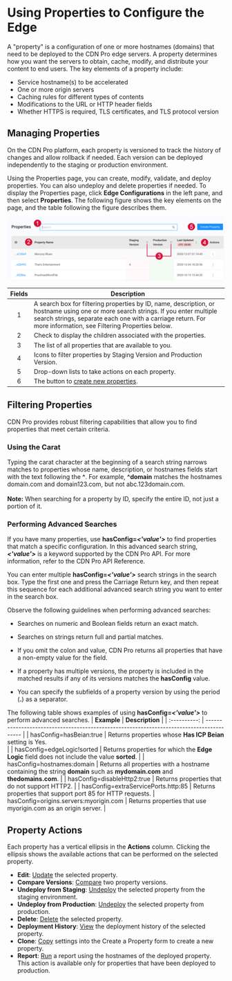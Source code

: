# Using Properties to Configure the Edge

A "property" is a configuration of one or more hostnames (domains) that need to be deployed to the CDN Pro edge servers. A property determines how you want the servers to obtain, cache, modify, and distribute your content to end users. The key elements of a property include:
- Service hostname(s) to be accelerated
- One or more origin servers
- Caching rules for different types of contents
- Modifications to the URL or HTTP header fields
- Whether HTTPS is required, TLS certificates, and TLS protocol version

## Managing Properties

On the CDN Pro platform, each property is versioned to track the history of changes and allow rollback if needed. Each version can be deployed independently to the staging or production environment. 

Using the Properties page, you can create, modify, validate, and deploy properties. You can also undeploy and delete properties if needed. To display the Properties page, click **Edge Configurations** in the left pane, and then select **Properties**. The following figure shows the key elements on the page, and the table following the figure describes them.

<p align=center><img src="/docs/resources/images/edge-configurations/properties-w-numbers.png" alt="properties page" width="900"></p>


| **Fields**   | **Description**                                                                           |
| :----------: | ----------------------------------------------------------------------------------------- |
| 1            | A search box for filtering properties by ID, name, description, or hostname using one or more search strings. If you enter multiple search strings, separate each one with a carriage return. For more information, see Filtering Properties below.</br>                 |
| 2            | Check to display the children associated with the properties.  |
| 3            | The list of all properties that are available to you.  |
| 4            | Icons to filter properties by Staging Version and Production Version.                            |
| 5            | Drop-down lists to take actions on each property.       |
| 6            | The button to [create new properties](</docs/portal/edge-configurations/creating-property.md>).    |

## Filtering Properties
CDN Pro provides robust filtering capabilities that allow you to find properties that meet certain criteria.

### Using the Carat
Typing the carat character at the beginning of a search string narrows matches to properties whose name, description, or hostnames fields start with the text following the <b>^</b>. For example, <b>^domain</b> matches the hostnames domain.com and domain123.com, but not abc.123domain.com.<br><br><b>Note:</b> When searching for a property by ID, specify the entire ID, not just a portion of it.

### Performing Advanced Searches
If you have many properties, use <b>hasConfig=<i><'value'></i></b> to find properties that match a specific configuration. In this advanced search string, <b><i><'value'></b></i> is a keyword supported by the CDN Pro API. For more information, refer to the CDN Pro API Reference.<br>

You can enter multiple <b>hasConfig=<i><'value'></i></b> search strings  in the search box. Type the first one and press the Carriage Return key, and then repeat this sequence for each additional advanced search string you want to enter in the search box.

Observe the following guidelines when performing advanced searches:<ul><li>Searches on numeric and Boolean fields return an exact match.</ul></li><ul><li>Searches on strings return full and partial matches.</ul></li><ul><li>If you omit the colon and value, CDN Pro returns all properties that have a non-empty value for the field. </ul></li><ul><li>If a property has multiple versions, the property is included in the matched results if any of its versions matches the <b>hasConfig</b> value.</ul></li><ul><li>You can specify the subfields of a property version by using the period (<b>.</b>) as a separator.</ul></li>

The following table shows examples of using <b>hasConfig=<i><'value'></i></b> to perform advanced searches.
| **Example**   | **Description**                                                                          |
| :----------: | ----------------------------------------------------------------------------------------- |
| hasConfig=hasBeian:true       | Returns properties whose <b>Has ICP Beian</b> setting is Yes.</br>                                                                |
| hasConfig=edgeLogic!sorted    | Returns properties for which the <b>Edge Logic</b> field does not include the value <b>sorted</b>.                                |
| hasConfig=hostnames:domain    | Returns all properties with a hostname containing the string <b>domain</b> such as <b>mydomain.com</b> and <b>thedomains.com</b>. |
| hasConfig=disableHttp2:true	| Returns  properties that do not support HTTP2.                                                                                    |
| hasConfig=extraServicePorts.http:85	         | Returns properties that support port 85 for HTTP requests.
| hasConfig=origins.servers:myorigin.com	     | Returns properties that use myorigin.com as an origin server.    |

## Property Actions
Each property has a vertical ellipsis in the **Actions** column. Clicking the ellipsis shows the available actions that can be performed on the selected property.
- **Edit**: [Update](</docs/portal/edge-configurations/editing-properties.md>) the selected property.
- **Compare Versions**: [Compare](</docs/portal/edge-configurations/comparing-properties.md>) two property versions.
- **Undeploy from Staging**: [Undeploy](</docs/portal/edge-configurations/deploying-property.md>) the selected property from the staging environment.
- **Undeploy from Production**: [Undeploy](</docs/portal/edge-configurations/deploying-property.md>) the selected property from production.
- **Delete**: [Delete](</docs/portal/edge-configurations/deleting-property.md>) the selected property.
- **Deployment History**: [View](</docs/portal/edge-configurations/deploying-property.md>) the deployment history of the selected property.
- **Clone**: [Copy](</docs/portal/edge-configurations/creating-property.md>) settings into the Create a Property form to create a new property.
- **Report**: [Run](</docs/portal/reports.md>) a report using the hostnames of the deployed property. This action is available only for properties that have been deployed to production.